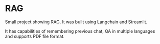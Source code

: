 # RAG

Small project showing RAG. It was built using Langchain and Streamlit.

It has capabilities of remembering previous chat, QA in multiple languages and supports PDF file format.
